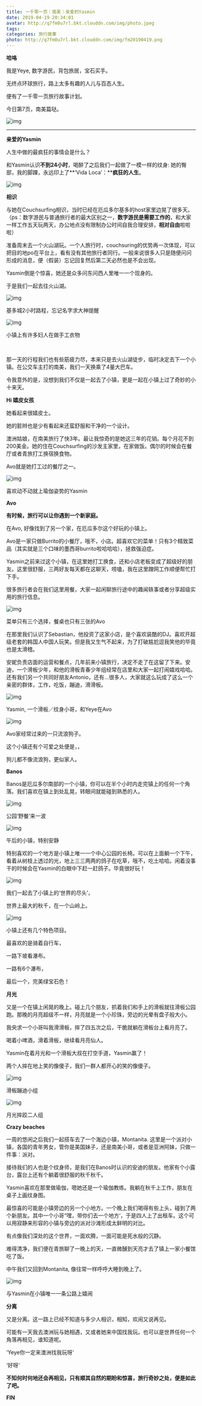 ```yaml
---
title: 一千零一页｜南美｜亲爱的Yasmin
date: 2019-04-19 20:34:01
avatar: http://q7fm0u7rl.bkt.clouddn.com/img/photo.jpeg
tags: 
categories: 旅行故事
photo: http://q7fm0u7rl.bkt.clouddn.com/img/fm20190419.png
---
```


**哈咯**



我是Yeye, 数字游民，背包旅居，宝石买手。

无终点环球旅行，路上太多有趣的人儿与百态人生。

便有了一千零一页旅行故事计划。

今日第7页，南美篇哒。

![img](http://q7fm0u7rl.bkt.clouddn.com/img/640-20200320155200130.jpeg)

***



**亲爱的Yasmin**



人生中做的最疯狂的事情会是什么？



和Yasmin认识**不到24小时**，喝醉了之后我们一起做了一模一样的纹身:  她的臀部，我的脚踝，永远印上了**’Vida Loca’：****疯狂的人生**。



![img](http://q7fm0u7rl.bkt.clouddn.com/img/640-20200403151800682.jpeg)







**相识**



与她在Couchsurfing相识，当时已经在厄瓜多尔基多的host家里边晃了很多天。（ps：数字游民与普通旅行者的最大区别之一，**数字游民是需要工作的**，和大家一样工作五天玩两天，办公地点没有限制办公时间自我合理安排，**相对自由**啦啦啦）



准备周末去一个火山湖玩。一个人旅行时，couchsuring的优势再一次体现，可以把目的地po在平台上，看有没有其他旅行者同行。一般来说很多人只是随便问问形成的消息，便（假装）忘记回复然后第二天必然也是不会出现。



Yasmin倒是个惊喜，她还是众多问东问西人里唯一一个现身的。



于是我们一起去往火山湖。



![img](http://q7fm0u7rl.bkt.clouddn.com/img/640-20200403151819038.jpeg)

基多城2小时路程，忘记名字求大神提醒



![img](http://q7fm0u7rl.bkt.clouddn.com/img/640-20200403151834727.jpeg)

小镇上有许多妇人在做手工衣物

​                                                      

那一天的行程我们也有些筋疲力尽，本来只是去火山湖徒步，临时决定去下一个小镇。在公交车主打的南美，我们一天换乘了4量大巴车。



令我意外的是，没想到我们不仅是一起去了小镇，更是一起在小镇上过了奇妙的小十来天。







**Hi 嬉皮女孩**



她看起来很嬉皮士。

 

她的脏辫也是少有看起来还蛮舒服和干净的一个设计。





澳洲姑娘，在南美旅行了快3年。最让我惊奇的是她这三年的花销。每个月花不到200美金。她的住在Couchsurfing的沙发主家里，在家做饭。偶尔的时候会在餐厅或者青旅打工换宿换食物。

 

Avo就是她打工过的餐厅之一。



![img](http://q7fm0u7rl.bkt.clouddn.com/img/640-20200403151838883.jpeg)

喜欢动不动就上瑜伽姿势的Yasmin





**Avo**



**有时候，旅行可以让你遇到一个新家庭。**

 

在Avo, 好像找到了另一个家，在厄瓜多尔这个好玩的小镇上。

 

Avo是一家只做Burrito的小餐厅，哦不，小店。超喜欢它的菜单！只有3个精致菜品（其实就是三个口味的墨西哥burrito啦哈哈哈），拯救强迫症。





Yasmin之前来过这个小镇，在这里她打工换食，还和小店老板变成了超级好的朋友。这里很舒服，三两好友每天都在这聊天，唠嗑，我在这里蹭网工作顺便帮忙打下手。



很多旅行者会在我们这里用餐，大家一起闲聊旅行途中的趣闻轶事或者分享超级实用的旅行信息。

 

![img](http://q7fm0u7rl.bkt.clouddn.com/img/640-20200403151842673.jpeg)

菜单只有三个选择，餐桌也只有三张的Avo





在那里我们认识了Sebastian，他投资了这家小店，是个喜欢装酷的DJ。喜欢开超级老套的韩国人中国人玩笑。但是我又生气不起来，为了打破尴尬逗我笑他的毕竟也是太滑稽。

 

安妮负责店面的运营和餐点，几年前来小镇旅行，决定不走了在这留了下来。安迪，一个滑板少年，和他的滑板青春少年组经常在店里和大家一起打闹嬉戏哈哈。还有我们另一个共同好朋友Antonio，还有…很多人，大家就这么玩成了这么一个亲密的群体，工作，吃饭，蹦迪，滑滑板。



![img](https://mmbiz.qpic.cn/mmbiz_jpg/R4MibUTItVc6tkFJVf2crhApO9twUDubiaml3brsPBMHQznqSsrKzA7rrgWPoNqTEQic2wsdd4AykrNLvaQbL6iaNg/640?wx_fmt=jpeg&wxfrom=5&wx_lazy=1&wx_co=1)

 Yasmin, 一个滑板／纹身小哥，和Yeye在Avo



![img](http://q7fm0u7rl.bkt.clouddn.com/img/640-20200403151849605.jpeg)

Avo家经常过来的一只流浪狗子。

这个小镇还有个可爱之处便是，，

狗儿都不像流浪狗，更似家人。

 





**Banos**



Banos是厄瓜多尔南部的一个小镇，你可以在半个小时内走完镇上的任何一个角落。我们喜欢在镇上到处乱晃，转眼间就能碰到熟悉的人。



![img](http://q7fm0u7rl.bkt.clouddn.com/img/640-20200403151853116.jpeg)

公园‘野餐‘来一波



![img](http://q7fm0u7rl.bkt.clouddn.com/img/640-20200403151856215.jpeg)

午后的小镇，特别安静







特别喜欢的一个地方是小镇上唯一一个中心公园的长椅。可以在上面躺一个下午，看着从树枝上透过的光，地上三三两两的鸽子在吃草，哦不，吃土哈哈。闲着没事干的时候会在Yasmin的白眼中下赶一赶鸽子。毕竟很好玩！

 

![img](http://q7fm0u7rl.bkt.clouddn.com/img/640-20200403151859232.jpeg)

我们一起去了小镇上的‘世界的尽头’，

世界上最大的秋千，在一个山岭上。



 

![img](http://q7fm0u7rl.bkt.clouddn.com/img/640-20200403151902013.jpeg)

小镇上还有几个特色项目。

最喜欢的是骑着自行车，

一路下坡看瀑布。

一路有6个瀑布，

最后一个，完美绿宝石色！







**月光**



又是一个在镇上闲晃的晚上。碰上几个朋友，抓着我们和手上的滑板就往滑板公园跑。那晚的月亮超级不一样，月亮就是一个小珍珠，旁边的光晕有盘子般大小。



我央求一个小哥叫我滑滑板，摔了四五次之后，干脆就躺在滑板台上看月亮了。

喝着小啤酒，滑着滑板，继续看月亮仙人。



Yasmin在着月光和一个滑板大叔在打空手道，Yasmin赢了！



两个人摔在地上笑的像傻子，我们一群人都开心的笑的像傻子。

 

![img](http://q7fm0u7rl.bkt.clouddn.com/img/640-20200403151905586.jpeg)

滑板蹦迪小组



![img](http://q7fm0u7rl.bkt.clouddn.com/img/640-20200403151908916.jpeg)

月光摔跤二人组



**Crazy beaches**



一周的悠闲之后我们一起搭车去了一个海边小镇，Montanita.  这里是一个派对小镇，各国的青年男女，管你是美国妹子，还是南美小哥，或者是亚洲阿妹，只做一件事：派对。

 

接待我们的人也是个纹身师，是我们在Banos时认识的安迪的朋友。他家有个小露台，露台上还有个躺着很舒服的秋千秋千。





Yasmin喜欢在那里做瑜伽，嗯她还是一个瑜伽教练。我躺在秋千上工作，朋友在桌子上画纹身图。





最惊喜的可能是小镇旁边的另一个小地方。一个晚上我们喝得有些上头，碰到了两个新朋友。其中一个小哥“嘿，带你们去一个地方‘，于是四人上了出租车。这个可以用寂静来形容的小镇与旁边的派对沙滩形成太鲜明的对比。





有点像我们深处的这个世界，一面欢腾，一面可能是死水般的沉静。

 

难得清净，我们便在青旅聊了一晚上的天，一直微醺到天亮才去了镇上一家小餐馆吃了饭。

 

中午我们又回到Montanita, 像往常一样呼呼大睡到晚上了。

 

![img](http://q7fm0u7rl.bkt.clouddn.com/img/640-20200403151917430.jpeg)

与Yasmin在小镇唯一一条公路上嬉闹





**分离**



又是分离。这一路上已经不知道与多少人相识，相知，欢闹又说再见。

可能有一天我去澳洲玩与她相遇，又或者她来中国找我玩。也可以是世界任何一个角落再相见，谁知道呢。



‘Yeye你一定来澳洲找我玩呀‘

‘好呀‘



**不知何时何地还会再相见，只有顺其自然的期盼和惊喜，旅行奇妙之处，便是如此了吧。**







**FIN**